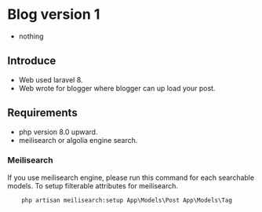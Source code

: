 # Blog version 1

- nothing

## Introduce

- Web used laravel 8.
- Web wrote for blogger where blogger can up load your post.

## Requirements

- php version 8.0 upward.
- meilisearch or algolia engine search.

### Meilisearch

If you use meilisearch engine, please run this command for each searchable models. To setup filterable attributes for meilisearch.

``` command
    php artisan meilisearch:setup App\Models\Post App\Models\Tag
```
